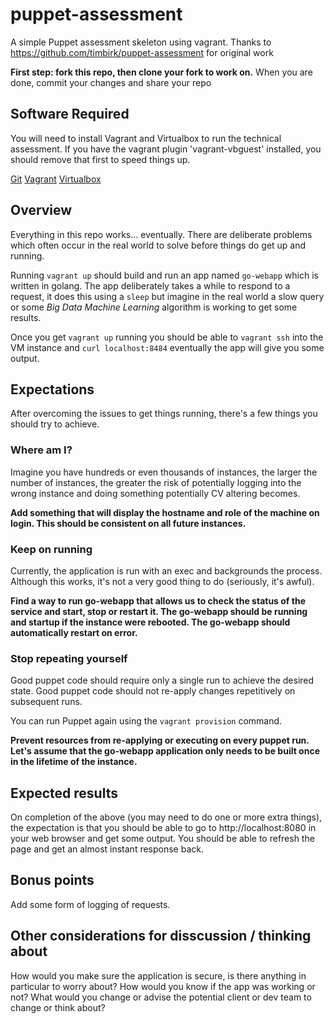 # puppet-assessment
A simple Puppet assessment skeleton using vagrant.
Thanks to https://github.com/timbirk/puppet-assessment for original work

**First step: fork this repo, then clone your fork to work on.**
When you are done, commit your changes and share your repo

## Software Required

You will need to install Vagrant and Virtualbox to run the technical assessment. If you have the vagrant plugin 'vagrant-vbguest' installed, you should remove that first to speed things up.

[Git](https://git-scm.com/)
[Vagrant](https://www.vagrantup.com)
[Virtualbox](https://www.virtualbox.org/)

## Overview

Everything in this repo works... eventually. There are deliberate problems which
often occur in the real world to solve before things do get up and running.

Running `vagrant up` should build and run an app named `go-webapp` which is
written in golang. The app deliberately takes a while to respond to a request,
it does this using a `sleep` but imagine in the real world a slow query or some
_Big Data Machine Learning_ algorithm is working to get some results.

Once you get `vagrant up` running you should be able to `vagrant ssh` into the
VM instance and `curl localhost:8484` eventually the app will give you some
output.

## Expectations

After overcoming the issues to get things running, there's a few things you
should try to achieve.

### Where am I?

Imagine you have hundreds or even thousands of instances, the larger the number
of instances, the greater the risk of potentially logging into the wrong
instance and doing something potentially CV altering becomes.

**Add something that will display the hostname and role of the machine on
login. This should be consistent on all future instances.**

### Keep on running

Currently, the application is run with an exec and backgrounds the process.
Although this works, it's not a very good thing to do (seriously, it's awful).

**Find a way to run go-webapp that allows us to check the status of the service
and start, stop or restart it. The go-webapp should be running and startup if the
instance were rebooted. The go-webapp should automatically restart on error.**

### Stop repeating yourself

Good puppet code should require only a single run to achieve the desired state.
Good puppet code should not re-apply changes repetitively on subsequent runs.

You can run Puppet again using the `vagrant provision` command.

**Prevent resources from re-applying or executing on every puppet run. Let's assume
that the go-webapp application only needs to be built once in the lifetime of
the instance.**

## Expected results

On completion of the above (you may need to do one or more extra things), the
expectation is that you should be able to go to http://localhost:8080 in your
web browser and get some output. You should be able to refresh the page and get
an almost instant response back.

## Bonus points

Add some form of logging of requests.

## Other considerations for disscussion / thinking about

How would you make sure the application is secure, is there anything in particular to
worry about? How would you know if the app was working or not? What would you change or
advise the potential client or dev team to change or think about?
